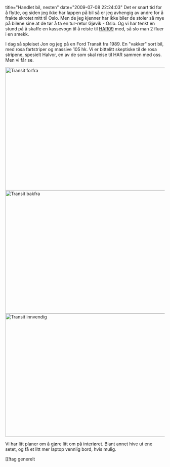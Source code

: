 title="Handlet bil, nesten"
date="2009-07-08 22:24:03"
Det er snart tid for å flytte, og siden jeg ikke har lappen på bil så er jeg avhengig av andre for å frakte skrotet mitt til Oslo. Men de jeg kjenner har ikke biler de stoler så mye på bilene sine at de tør å ta en tur-retur  Gjøvik - Oslo. Og vi har tenkt en stund på å skaffe en kassevogn til å reiste til <a href="https://har2009.org/">HAR09</a> med, så slo man 2 fluer i en smekk.

I dag så spleiset Jon og jeg på en Ford Transit fra 1989. En "vakker" sort bil, med rosa fartstriper og massive 105 hk. Vi er bittelitt skeptiske til de rosa stripene, spesielt Halvor, en av de som skal reise til HAR sammen med oss. Men vi får se.

<img class="alignleft size-full wp-image-900" title="Transit forfra" src="http://pjatt.net/images/2009/07/5171285_520x0.jpg" alt="Transit forfra" width="520" height="390"  />

<img class="alignleft size-full wp-image-906" title="Transit bakfra" src="http://pjatt.net/images/2009/07/5171286_520x0.jpg" alt="Transit bakfra" width="520" height="390"  />

<img class="alignleft size-full wp-image-907" title="Transit innvendig" src="http://pjatt.net/images/2009/07/5171287_520x0.jpg" alt="Transit innvendig" width="520" height="390"  />

Vi har litt planer om å gjøre litt om på interiøret. Blant annet hive ut ene setet, og få et litt mer laptop vennlig bord, hvis mulig.

[[!tag  generelt
